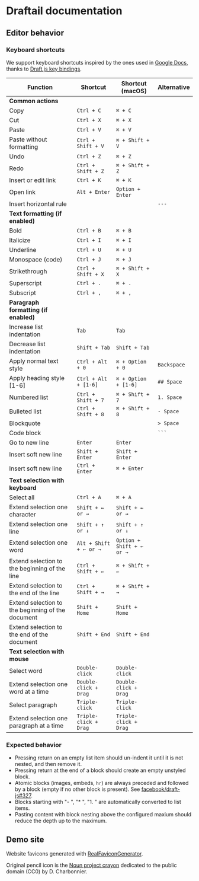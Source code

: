 # Draftail documentation

## Editor behavior

### Keyboard shortcuts

We support keyboard shortcuts inspired by the ones used in [Google Docs](https://support.google.com/docs/answer/179738), thanks to [Draft.js key bindings](https://facebook.github.io/draft-js/docs/advanced-topics-key-bindings.html).

| Function                                          | Shortcut               | Shortcut (macOS)          | Alternative |
| ------------------------------------------------- | ---------------------- | ------------------------- | ----------- |
| **Common actions**                                |                        |                           |             |
| Copy                                              | `Ctrl + C`             | `⌘ + C`                   |             |
| Cut                                               | `Ctrl + X`             | `⌘ + X`                   |             |
| Paste                                             | `Ctrl + V`             | `⌘ + V`                   |             |
| Paste without formatting                          | `Ctrl + Shift + V`     | `⌘ + Shift + V`           |             |
| Undo                                              | `Ctrl + Z`             | `⌘ + Z`                   |             |
| Redo                                              | `Ctrl + Shift + Z`     | `⌘ + Shift + Z`           |             |
| Insert or edit link                               | `Ctrl + K`             | `⌘ + K`                   |             |
| Open link                                         | `Alt + Enter`          | `Option + Enter`          |             |
| Insert horizontal rule                            |                        |                           | `---`       |
| **Text formatting (if enabled)**                  |                        |                           |             |
| Bold                                              | `Ctrl + B`             | `⌘ + B`                   |             |
| Italicize                                         | `Ctrl + I`             | `⌘ + I`                   |             |
| Underline                                         | `Ctrl + U`             | `⌘ + U`                   |             |
| Monospace (code)                                  | `Ctrl + J`             | `⌘ + J`                   |             |
| Strikethrough                                     | `Ctrl + Shift + X`     | `⌘ + Shift + X`           |             |
| Superscript                                       | `Ctrl + .`             | `⌘ + .`                   |             |
| Subscript                                         | `Ctrl + ,`             | `⌘ + ,`                   |             |
| **Paragraph formatting (if enabled)**             |                        |                           |             |
| Increase list indentation                         | `Tab`                  | `Tab`                     |             |
| Decrease list indentation                         | `Shift + Tab`          | `Shift + Tab`             |             |
| Apply normal text style                           | `Ctrl + Alt + 0`       | `⌘ + Option + 0`          | `Backspace` |
| Apply heading style [1-6]                         | `Ctrl + Alt + [1-6]`   | `⌘ + Option + [1-6]`      | `## Space`  |
| Numbered list                                     | `Ctrl + Shift + 7`     | `⌘ + Shift + 7`           | `1. Space`  |
| Bulleted list                                     | `Ctrl + Shift + 8`     | `⌘ + Shift + 8`           | `- Space`   |
| Blockquote                                        |                        |                           | `> Space`   |
| Code block                                        |                        |                           | ` ``` `     |
| Go to new line                                    | `Enter`                | `Enter`                   |             |
| Insert soft new line                              | `Shift + Enter`        | `Shift + Enter`           |             |
| Insert soft new line                              | `Ctrl + Enter`         | `⌘ + Enter`               |             |
| **Text selection with keyboard**                  |                        |                           |             |
| Select all                                        | `Ctrl + A`             | `⌘ + A`                   |             |
| Extend selection one character                    | `Shift + ← or →`       | `Shift + ← or →`          |             |
| Extend selection one line                         | `Shift + ↑ or ↓`       | `Shift + ↑ or ↓`          |             |
| Extend selection one word                         | `Alt + Shift + ← or →` | `Option + Shift + ← or →` |             |
| Extend selection to the beginning of the line     | `Ctrl + Shift + ←`     | `⌘ + Shift + ←`           |             |
| Extend selection to the end of the line           | `Ctrl + Shift + →`     | `⌘ + Shift + →`           |             |
| Extend selection to the beginning of the document | `Shift + Home`         | `Shift + Home`            |             |
| Extend selection to the end of the document       | `Shift + End`          | `Shift + End`             |             |
| **Text selection with mouse**                     |                        |                           |             |
| Select word                                       | `Double-click`         | `Double-click`            |             |
| Extend selection one word at a time               | `Double-click + Drag`  | `Double-click + Drag`     |             |
| Select paragraph                                  | `Triple-click`         | `Triple-click`            |             |
| Extend selection one paragraph at a time          | `Triple-click + Drag`  | `Triple-click + Drag`     |             |

### Expected behavior

* Pressing return on an empty list item should un-indent it until it is not nested, and then remove it.
* Pressing return at the end of a block should create an empty unstyled block.
* Atomic blocks (images, embeds, `hr`) are always preceded and followed by a block (empty if no other block is present). See [facebook/draft-js#327](https://github.com/facebook/draft-js/issues/327).
* Blocks starting with "- ", "\* ", "1. " are automatically converted to list items.
* Pasting content with block nesting above the configured maxium should reduce the depth up to the maximum.

## Demo site

Website favicons generated with [RealFaviconGenerator](https://realfavicongenerator.net/).

Original pencil icon is the [Noun project crayon](https://commons.wikimedia.org/wiki/File:Noun_project_-_crayon.svg) dedicated to the public domain (CC0) by D. Charbonnier.

